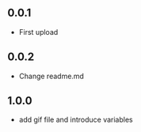 ## 0.0.1

* First upload

## 0.0.2

* Change readme.md 

## 1.0.0

* add gif file and introduce variables
